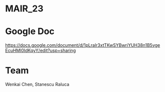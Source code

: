 # MAIR_23

# Google Doc
https://docs.google.com/document/d/1pLralr3xtTKwSYBwriYUH38n1B5vgeEcuHMl0IdKqyY/edit?usp=sharing

# Team
Wenkai Chen, Stanescu Raluca

